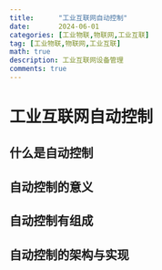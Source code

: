 ```yaml
---
title:      "工业互联网自动控制"
date:       2024-06-01
categories: [工业物联,物联网,工业互联]
tag: [工业物联,物联网,工业互联]
math: true
description: 工业互联网设备管理
comments: true
---
```


# 工业互联网自动控制
## 什么是自动控制
## 自动控制的意义
## 自动控制有组成
## 自动控制的架构与实现